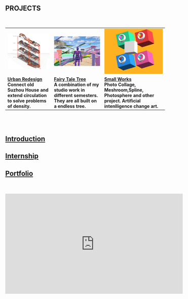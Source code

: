 ## <strong>PROJECTS<strong> <br>
  <br>
<table style="width:100%; border-collapse: collapse; border: none;">
  <tr style="border: none;">
	<td><a href="https://dongzhsarry.github.io/Sarry/suzhou"><img alt="1" src="https://github.com/dongzhSarry/Sarry/blob/gh-pages/files/suzhou.jpg?raw=true" width="620"></a></td>
	<td><a href="https://dongzhsarry.github.io/Sarry/fairytree"><img alt="2" src="https://github.com/dongzhSarry/Sarry/blob/gh-pages/files/fairytree.jpg?raw=true" width="400"></a></td>
	<td><a href="https://dongzhsarry.github.io/Sarry/spline"><img alt="3" src="https://github.com/dongzhSarry/Sarry/blob/gh-pages/files/spline.jpg?raw=true" width="300"></a></td>
 </tr>
<tr style="border: none;">
<td><a href="(https://dongzhsarry.github.io/Sarry/suzhou"><b><strong>Urban Redesign</strong></a>   <br/>Connect old Suzhou House and extend circulation to solve problems of density.</b></td>
	<td><a href="(https://dongzhsarry.github.io/Sarry/fairytree"><b><strong>Fairy Tale Tree</strong></a>    <br/>A combination of my studio work in different semesters. They are all built on a endless tree. </b></td>
	<td><a href="https://dongzhsarry.github.io/Sarry/spline"><b><strong>Small Works</strong></a>    <br/>Photo Collage, Meshroom,Spline, Photosphere and other project. Artificial intenlligence  change art.</b></td>
	 </tr>
      </table>
<br>
<br>


## <strong>[Introduction](https://dongzhsarry.github.io/Sarry/me)<strong>

	
## <strong>[Internship](https://dongzhsarry.github.io/Sarry/internship)<strong>
  

## <strong>[Portfolio](https://dongzhsarry.github.io/Sarry/portfolio)<strong>
	
<br>  
<br>
<iframe width="560" height="315" src="https://www.youtube.com/embed/aF9cKedBpz4" title="YouTube video player" frameborder="0" allow="accelerometer; autoplay; clipboard-write; encrypted-media; gyroscope; picture-in-picture" allowfullscreen></iframe>
  

  
